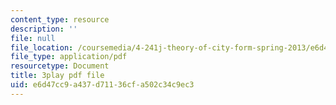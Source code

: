 ```yaml
---
content_type: resource
description: ''
file: null
file_location: /coursemedia/4-241j-theory-of-city-form-spring-2013/e6d47cc9a437d71136cfa502c34c9ec3_4DX9GM_kZmc.pdf
file_type: application/pdf
resourcetype: Document
title: 3play pdf file
uid: e6d47cc9-a437-d711-36cf-a502c34c9ec3
---
```

